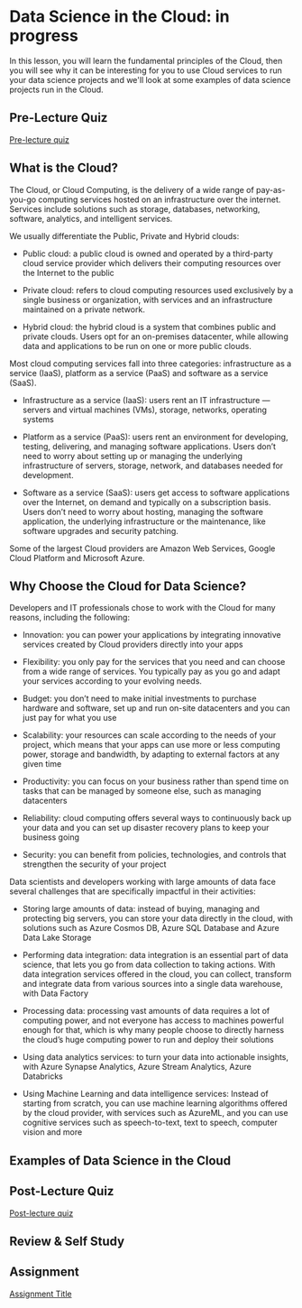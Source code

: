 # Data Science in the Cloud: in progress
In this lesson, you will learn the fundamental principles of the Cloud, then you will see why it can be interesting for you to use Cloud services to run your data science projects and we'll look at some examples of data science projects run in the Cloud. 


## Pre-Lecture Quiz

[Pre-lecture quiz]()

## What is the Cloud?

The Cloud, or Cloud Computing, is the delivery of a wide range of pay-as-you-go computing services hosted on an infrastructure over the internet. Services include solutions such as storage, databases, networking, software, analytics, and intelligent services. 

We usually differentiate the Public, Private and Hybrid clouds: 

* Public cloud: a public cloud is owned and operated by a third-party cloud service provider which delivers their computing resources over the Internet to the public 

* Private cloud: refers to cloud computing resources used exclusively by a single business or organization, with services and an infrastructure maintained on a private network. 

* Hybrid cloud: the hybrid cloud is a system that combines public and private clouds. Users opt for an on-premises datacenter, while allowing data and applications to be run on one or more public clouds. 

Most cloud computing services fall into three categories: infrastructure as a service (IaaS), platform as a service (PaaS) and software as a service (SaaS). 

* Infrastructure as a service (IaaS): users rent an IT infrastructure — servers and virtual machines (VMs), storage, networks, operating systems 

* Platform as a service (PaaS): users rent an environment for developing, testing, delivering, and managing software applications. Users don’t need to worry about setting up or managing the underlying infrastructure of servers, storage, network, and databases needed for development. 

* Software as a service (SaaS): users get access to software applications over the Internet, on demand and typically on a subscription basis. Users don’t need to worry about hosting, managing the software application, the underlying infrastructure or the maintenance, like software upgrades and security patching. 


Some of the largest Cloud providers are Amazon Web Services, Google Cloud Platform and Microsoft Azure.

## Why Choose the Cloud for Data Science? 

Developers and IT professionals chose to work with the Cloud for many reasons, including the following: 

* Innovation: you can power your applications by integrating innovative services created by Cloud providers directly into your apps 

* Flexibility: you only pay for the services that you need and can choose from a wide range of services. You typically pay as you go and adapt your services according to your evolving needs. 

* Budget: you don’t need to make initial investments to purchase hardware and software, set up and run on-site datacenters and you can just pay for what you use 

* Scalability: your resources can scale according to the needs of your project, which means that your apps can use more or less computing power, storage and bandwidth, by adapting to external factors at any given time 

* Productivity: you can focus on your business rather than spend time on tasks that can be managed by someone else, such as managing datacenters 

* Reliability: cloud computing offers several ways to continuously back up your data and you can set up disaster recovery plans to keep your business going 

* Security: you can benefit from policies, technologies, and controls that strengthen the security of your project 

 
Data scientists and developers working with large amounts of data face several challenges that are specifically impactful in their activities: 

* Storing large amounts of data: instead of buying, managing and protecting big servers, you can store your data directly in the cloud, with solutions such as Azure Cosmos DB, Azure SQL Database and Azure Data Lake Storage 

* Performing data integration: data integration is an essential part of data science, that lets you go from data collection to taking actions. With data integration services offered in the cloud, you can collect, transform and integrate data from various sources into a single data warehouse, with Data Factory 

* Processing data: processing vast amounts of data requires a lot of computing power, and not everyone has access to machines powerful enough for that, which is why many people choose to directly harness the cloud’s huge computing power to run and deploy their solutions 

* Using data analytics services: to turn your data into actionable insights, with Azure Synapse Analytics, Azure Stream Analytics, Azure Databricks 

* Using Machine Learning and data intelligence services: Instead of starting from scratch, you can use machine learning algorithms offered by the cloud provider, with services such as AzureML, and you can use cognitive services such as speech-to-text, text to speech, computer vision and more  

 
## Examples of Data Science in the Cloud 


## Post-Lecture Quiz

[Post-lecture quiz]()

## Review & Self Study


## Assignment

[Assignment Title](assignment.md)
